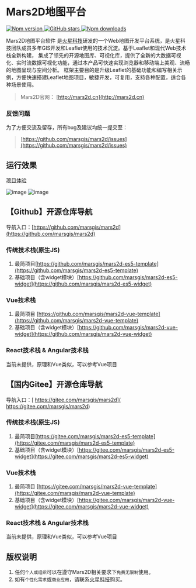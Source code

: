 # Mars2D地图平台
<p>
<a target="_black" href="https://www.npmjs.com/package/mars2d">
<img alt="Npm version" src="https://img.shields.io/npm/v/mars2d.svg?style=flat&logo=npm&label=version"/>
</a>
<a target="_black" href="https://github.com/marsgis/mars2d">
<img alt="GitHub stars" src="https://img.shields.io/github/stars/marsgis/mars2d?style=flat&logo=github">
</a> 
<a target="_black" href="https://www.npmjs.com/package/mars2d">
<img alt="Npm downloads" src="https://img.shields.io/npm/dt/mars2d?style=flat&logo=npm">
</a>
</p>

  Mars2D地图平台软件 是[火星科技](http://www.marsgis.cn/)研发的一个Web地图开发平台系统，是火星科技团队成员多年GIS开发和Leaflet使用的技术沉淀。基于Leaflet和现代Web技术栈全新构建， 集成了领先的开源地图库、可视化库，提供了全新的大数据可视化、实时流数据可视化功能，通过本产品可快速实现浏览器和移动端上美观、流畅的地图呈现与空间分析。 框架主要目的是升级Leaflet的基础功能和编写相关示例，方便快速搭建Leaflet地图项目，敏捷开发，可复用，支持各种配置，适合各种场景使用。

> Mars2D官网： [http://mars2d.cn](http://mars2d.cn)

 
 ### 反馈问题
 为了方便交流及留存，所有bug及建议均统一提交至：
>  [https://github.com/marsgis/mars2d/issues](https://github.com/marsgis/mars2d/issues)  



## 运行效果 
 [项目体验](http://mars2d.cn/project.html)

 ![image](http://mars2d.cn/docs/img/project/1.jpg)
 ![image](http://mars2d.cn/docs/img/project/2.jpg)


## 【Github】开源仓库导航
导航入口：[https://github.com/marsgis/mars2d](https://github.com/marsgis/mars2d)    

### 传统技术栈(原生JS)
1. 最简项目[https://github.com/marsgis/mars2d-es5-template](https://github.com/marsgis/mars2d-es5-template)
2. 基础项目（含widget模块）[https://github.com/marsgis/mars2d-es5-widget](https://github.com/marsgis/mars2d-es5-widget)
 
### Vue技术栈
1. 最简项目 [https://github.com/marsgis/mars2d-vue-template](https://github.com/marsgis/mars2d-vue-template)
2. 基础项目（含widget模块）[https://github.com/marsgis/mars2d-vue-widget](https://github.com/marsgis/mars2d-vue-widget)
 

### React技术栈 & Angular技术栈
 当前未提供，原理和Vue类似，可以参考Vue项目
  
## 【国内Gitee】开源仓库导航
导航入口：[ https://gitee.com/marsgis/mars2d]( https://gitee.com/marsgis/mars2d)

### 传统技术栈(原生JS)
1. 最简项目[https://gitee.com/marsgis/mars2d-es5-template](https://gitee.com/marsgis/mars2d-es5-template)
2. 基础项目（含widget模块）[https://gitee.com/marsgis/mars2d-es5-widget](https://gitee.com/marsgis/mars2d-es5-widget)
 
### Vue技术栈
1. 最简项目 [https://gitee.com/marsgis/mars2d-vue-template](https://gitee.com/marsgis/mars2d-vue-template)
2. 基础项目（含widget模块）[https://gitee.com/marsgis/mars2d-vue-widget](https://gitee.com/marsgis/mars2d-vue-widget)
 

### React技术栈 & Angular技术栈
 当前未提供，原理和Vue类似，可以参考Vue项目


## 版权说明
1. 任何`个人或组织`可以在遵守Mars2D相关要求下`免费无限制`使用。
2. 如有`个性化需求`或`商业应用`，请联系[火星科技](http://mars2d.cn)购买。